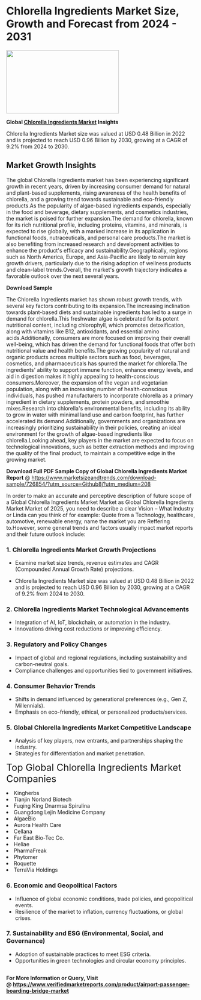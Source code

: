 <H1>Chlorella Ingredients Market Size, Growth and Forecast from 2024 - 2031</H1><img class="aligncenter size-medium wp-image-584254" src="https://thirdeyenews.in/wp-content/uploads/2024/09/Global-Market-Research-300x168.jpeg" alt="" width="300" height="168" /><p><strong>Global&nbsp;<a href="https://www.marketsizeandtrends.com/download-sample/726854/?utm_source=Github8j?utm_medium=208">Chlorella Ingredients Market</a> Insights</strong></p><p>Chlorella Ingredients Market size was valued at USD 0.48 Billion in 2022 and is projected to reach USD 0.96 Billion by 2030, growing at a CAGR of 9.2% from 2024 to 2030.</p><p><h2>Market Growth Insights</h2> <p>The global Chlorella Ingredients market has been experiencing significant growth in recent years, driven by increasing consumer demand for natural and plant-based supplements, rising awareness of the health benefits of chlorella, and a growing trend towards sustainable and eco-friendly products.As the popularity of algae-based ingredients expands, especially in the food and beverage, dietary supplements, and cosmetics industries, the market is poised for further expansion.The demand for chlorella, known for its rich nutritional profile, including proteins, vitamins, and minerals, is expected to rise globally, with a marked increase in its application in functional foods, nutraceuticals, and personal care products.The market is also benefiting from increased research and development activities to enhance the product's efficacy and sustainability.Geographically, regions such as North America, Europe, and Asia-Pacific are likely to remain key growth drivers, particularly due to the rising adoption of wellness products and clean-label trends.Overall, the market's growth trajectory indicates a favorable outlook over the next several years.</p> <p><strong>Download Sample</strong></p> <p>The Chlorella Ingredients market has shown robust growth trends, with several key factors contributing to its expansion.The increasing inclination towards plant-based diets and sustainable ingredients has led to a surge in demand for chlorella.This freshwater algae is celebrated for its potent nutritional content, including chlorophyll, which promotes detoxification, along with vitamins like B12, antioxidants, and essential amino acids.Additionally, consumers are more focused on improving their overall well-being, which has driven the demand for functional foods that offer both nutritional value and health benefits.The growing popularity of natural and organic products across multiple sectors such as food, beverages, cosmetics, and pharmaceuticals has spurred the market for chlorella.The ingredients' ability to support immune function, enhance energy levels, and aid in digestion makes it highly appealing to health-conscious consumers.Moreover, the expansion of the vegan and vegetarian population, along with an increasing number of health-conscious individuals, has pushed manufacturers to incorporate chlorella as a primary ingredient in dietary supplements, protein powders, and smoothie mixes.Research into chlorella's environmental benefits, including its ability to grow in water with minimal land use and carbon footprint, has further accelerated its demand.Additionally, governments and organizations are increasingly prioritizing sustainability in their policies, creating an ideal environment for the growth of algae-based ingredients like chlorella.Looking ahead, key players in the market are expected to focus on technological innovations, such as better extraction methods and improving the quality of the final product, to maintain a competitive edge in the growing market.</p> <p><span class=""><strong>Download Full PDF Sample Copy of Global Chlorella Ingredients Market Report</strong> @ <a href="https://www.marketsizeandtrends.com/download-sample/726854/?utm_source=Github8j?utm_medium=208" target="_blank">https://www.marketsizeandtrends.com/download-sample/726854/?utm_source=Github8j?utm_medium=208</a></span></p><p>In order to make an accurate and perceptive description of future scope of a Global&nbsp;Chlorella Ingredients Market Market as Global&nbsp;Chlorella Ingredients Market Market of 2025, you need to describe a clear Vision &ndash; What Industry or Linda can you think of for example: Quote from a Technology, healthcare, automotive, renewable energy, name the market you are Reffering to.However, some general trends and factors usually impact market reports and their future outlook include:</p><h3>1.&nbsp;<strong>Chlorella Ingredients Market Growth Projections</strong></h3><ul><li>Examine market size trends, revenue estimates and CAGR (Compounded Annual Growth Rate) projections.</li><li><p>Chlorella Ingredients Market size was valued at USD 0.48 Billion in 2022 and is projected to reach USD 0.96 Billion by 2030, growing at a CAGR of 9.2% from 2024 to 2030.</p></li></ul><h3>2.&nbsp;<strong>Chlorella Ingredients Market Technological Advancements</strong></h3><ul><li>Integration of AI, IoT, blockchain, or automation in the industry.</li><li>Innovations driving cost reductions or improving efficiency.</li></ul><h3>3.&nbsp;<strong>Regulatory and Policy Changes</strong></h3><ul><li>Impact of global and regional regulations, including sustainability and carbon-neutral goals.</li><li>Compliance challenges and opportunities tied to government initiatives.</li></ul><h3>4.&nbsp;<strong>Consumer Behavior Trends</strong></h3><ul><li>Shifts in demand influenced by generational preferences (e.g., Gen Z, Millennials).</li><li>Emphasis on eco-friendly, ethical, or personalized products/services.</li></ul><h3>5.&nbsp;<strong>Global Chlorella Ingredients Market Competitive Landscape</strong></h3><ul><li>Analysis of key players, new entrants, and partnerships shaping the industry.</li><li>Strategies for differentiation and market penetration.</li></ul><p data-pm-slice="1 1 []"><span style="color: inherit; font-family: inherit; font-size: 25px;">Top Global Chlorella Ingredients Market Companies</span></p><div class="" data-test-id=""><p><li>Kingherbs</li><li> Tianjin Norland Biotech</li><li> Fuqing King Dnarmsa Spirulina</li><li> Guangdong Lejin Medicine Company</li><li> AlgaeBio</li><li> Aurora Health Care</li><li> Cellana</li><li> Far East Bio-Tec Co.</li><li> Heliae</li><li> PharmaFreak</li><li> Phytomer</li><li> Roquette</li><li> TerraVia Holdings</li></p></div><h3>6.&nbsp;<strong>Economic and Geopolitical Factors</strong></h3><ul><li>Influence of global economic conditions, trade policies, and geopolitical events.</li><li>Resilience of the market to inflation, currency fluctuations, or global crises.</li></ul><h3>7.&nbsp;<strong>Sustainability and ESG (Environmental, Social, and Governance)</strong></h3><ul><li>Adoption of sustainable practices to meet ESG criteria.</li><li>Opportunities in green technologies and circular economy principles.</li></ul><h2><strong style="font-size: 14px;">For More Information or Query, Visit @&nbsp;</strong><a style="background-color: #ffffff; font-size: 14px;" href="https://www.marketsizeandtrends.com/report/chlorella-ingredients-market/" target="_blank">https://www.verifiedmarketreports.com/product/airport-passenger-boarding-bridge-market</a></h2>